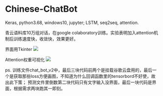# Chinese-ChatBot

Keras, python3.68, windows10, jupyter;
LSTM, seq2seq, attention.

  青云语料库10万组对话，在google colaboratory训练。实验表明加入attention机制后训练速度快，收敛快，效果更好。

界面用Tkinter
![](https://github.com/jiayiwang5/Chinese-ChatBot/blob/master/image/image.png)

Attention权重可视化
![](https://github.com/jiayiwang5/Chinese-ChatBot/blob/master/image/image2.png)

ps.
训练文件chat_bot_v2中，最后三块代码前两个是挂载谷歌云盘用的，最后一个是获取那些loss方便画图，不知道为什么回调函数里的tensorbord不好使，故出此下策；
预测文件里倒数第二块代码只有文字输入没界面，最后一块代码是界面，根据需求两块跑其一即刻。

